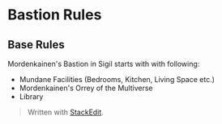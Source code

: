 # Bastion Rules
## Base Rules


Mordenkainen's Bastion in Sigil starts with with following:
* Mundane Facilities (Bedrooms, Kitchen, Living Space etc.)
* Mordenkainen's Orrey of the Multiverse
* Library




> Written with [StackEdit](https://stackedit.io/).
<!--stackedit_data:
eyJoaXN0b3J5IjpbLTEyMDgzMjQ1N119
-->